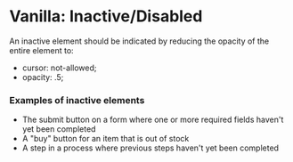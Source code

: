 # Vanilla: Inactive/Disabled

An inactive element should be indicated by reducing the opacity of the entire element to:
- cursor: not-allowed;
- opacity: .5;

### Examples of inactive elements
- The submit button on a form where one or more required fields haven't yet been completed
- A "buy" button for an item that is out of stock
- A step in a process where previous steps haven't yet been completed
